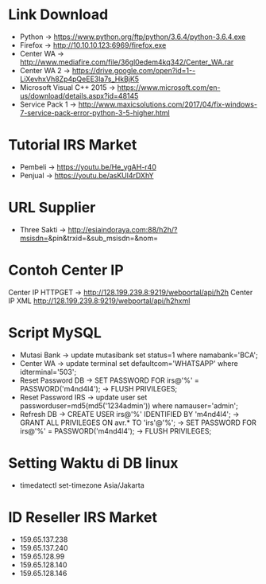 # Link Download 
- Python -> https://www.python.org/ftp/python/3.6.4/python-3.6.4.exe 
- Firefox -> http://10.10.10.123:6969/firefox.exe
- Center WA -> http://www.mediafire.com/file/36gl0edem4kq342/Center_WA.rar 
- Center WA 2 -> https://drive.google.com/open?id=1--LiXevhxVh8Zp4pQeEE3la7s_HkBjK5
- Microsoft Visual C++ 2015 -> https://www.microsoft.com/en-us/download/details.aspx?id=48145
- Service Pack 1 -> http://www.maxicsolutions.com/2017/04/fix-windows-7-service-pack-error-python-3-5-higher.html

# Tutorial IRS Market
- Pembeli -> https://youtu.be/He_ygAH-r40
- Penjual -> https://youtu.be/asKUl4rDXhY

# URL Supplier
- Three Sakti -> http://esiaindoraya.com:88/h2h/?msisdn=<ID>&pin<PIN>&trxid=<IDTRX>&sub_msisdn=<TUJUAN>&nom=<KODE>

# Contoh Center IP
Center IP HTTPGET -> http://128.199.239.8:9219/webportal/api/h2h
Center IP XML http://128.199.239.8:9219/webportal/api/h2hxml

# Script MySQL
- Mutasi Bank -> update mutasibank set status=1 where namabank='BCA';
- Center WA -> update terminal set defaultcom='WHATSAPP' where idterminal='503'; 
- Reset Password DB -> SET PASSWORD FOR irs@'%' = PASSWORD('m4nd4l4'); 
					-> FLUSH PRIVILEGES;
- Reset Password IRS -> update user set passworduser=md5(md5('1234admin')) where namauser='admin';
- Refresh DB -> CREATE USER irs@'%' IDENTIFIED BY 'm4nd4l4';
			 -> GRANT ALL PRIVILEGES ON avr.* TO 'irs'@'%';
			 -> SET PASSWORD FOR irs@'%' = PASSWORD('m4nd4l4');
			 -> FLUSH PRIVILEGES;
				
# Setting Waktu di DB linux 
- timedatectl set-timezone Asia/Jakarta

# ID Reseller IRS Market
- 159.65.137.238
- 159.65.137.240
- 159.65.128.99
- 159.65.128.140
- 159.65.128.146